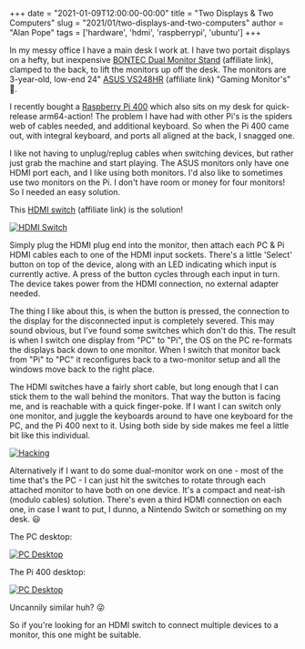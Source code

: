 +++
date = "2021-01-09T12:00:00-00:00"
title = "Two Displays & Two Computers"
slug = "2021/01/two-displays-and-two-computers"
author = "Alan Pope"
tags = ['hardware', 'hdmi', 'raspberrypi', 'ubuntu']
+++

In my messy office I have a main desk I work at. I have two portait displays on a hefty, but inexpensive [BONTEC Dual Monitor Stand](https://geni.us/AWw60Z) (affiliate link), clamped to the back, to lift the monitors up off the desk. The monitors are 3-year-old, low-end 24" [ASUS VS248HR](https://geni.us/LCJgSp) (affiliate link) "Gaming Monitor's" 🤣. 

I recently bought a [Raspberry Pi 400](/blog/2020/12/spotify-on-the-raspberry-pi-400/) which also sits on my desk for quick-release arm64-action! The problem I have had with other Pi's is the spiders web of cables needed, and additional keyboard. So when the Pi 400 came out, with integral keyboard, and ports all aligned at the back, I snagged one. 

I like not having to unplug/replug cables when switching devices, but rather just grab the machine and start playing. The ASUS monitors only have one HDMI port each, and I like using both monitors. I'd also like to sometimes use two monitors on the Pi. I don't have room or money for four monitors! So I needed an easy solution.

This [HDMI switch](https://geni.us/PiElk2) (affiliate link) is the solution!

[![HDMI Switch](/blog/images/2021-01-09/switch.jpg)](https://geni.us/PiElk2)

Simply plug the HDMI plug end into the monitor, then attach each PC & Pi HDMI cables each to one of the HDMI input sockets. There's a little 'Select' button on top of the device, along with an LED indicating which input is currently active. A press of the button cycles through each input in turn. The device takes power from the HDMI connection, no external adapter needed.

The thing I like about this, is when the button is pressed, the connection to the display for the disconnected input is completely severed. This may sound obvious, but I've found some switches which don't do this. The result is when I switch one display from "PC" to "Pi", the OS on the PC re-formats the displays back down to one monitor. When I switch that monitor back from "Pi" to "PC" it reconfigures back to a two-monitor setup and all the windows move back to the right place. 

The HDMI switches have a fairly short cable, but long enough that I can stick them to the wall behind the monitors. That way the button is facing me, and is reachable with a quick finger-poke. If I want I can switch only one monitor, and juggle the keyboards around to have one keyboard for the PC, and the Pi 400 next to it. Using both side by side makes me feel a little bit like this individual.  

[![Hacking](/blog/images/2021-01-09/hacking.gif)](https://www.youtube.com/watch?v=AcmaNJfRQf0)

Alternatively if I want to do some dual-monitor work on one - most of the time that's the PC - I can just hit the switches to rotate through each attached monitor to have both on one device. It's a compact and neat-ish (modulo cables) solution. There's even a third HDMI connection on each one, in case I want to put, I dunno, a Nintendo Switch or something on my desk. 😃

The PC desktop:

[![PC Desktop](/blog/images/2021-01-09/pc_desktop_small.png)](/blog/images/2021-01-09/pc_desktop_full.png)

The Pi 400 desktop:

[![PC Desktop](/blog/images/2021-01-09/pi_desktop_small.png)](/blog/images/2021-01-09/pi_desktop_full.png)

Uncannily similar huh? 😜

So if you're looking for an HDMI switch to connect multiple devices to a monitor, this one might be suitable.